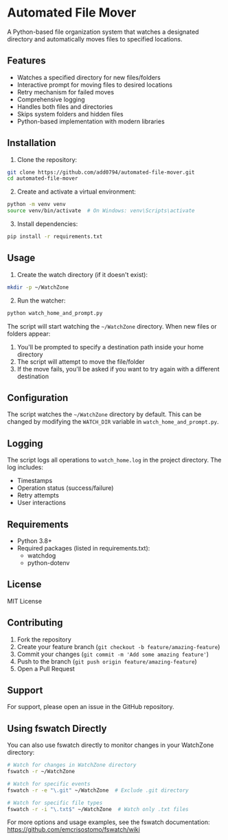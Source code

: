 # Automated File Mover

A Python-based file organization system that watches a designated directory and automatically moves files to specified locations. 

## Features

- Watches a specified directory for new files/folders
- Interactive prompt for moving files to desired locations
- Retry mechanism for failed moves
- Comprehensive logging
- Handles both files and directories
- Skips system folders and hidden files
- Python-based implementation with modern libraries

## Installation

1. Clone the repository:
```bash
git clone https://github.com/add0794/automated-file-mover.git
cd automated-file-mover
```

2. Create and activate a virtual environment:
```bash
python -m venv venv
source venv/bin/activate  # On Windows: venv\Scripts\activate
```

3. Install dependencies:
```bash
pip install -r requirements.txt
```

## Usage

1. Create the watch directory (if it doesn't exist):
```bash
mkdir -p ~/WatchZone
```

2. Run the watcher:
```bash
python watch_home_and_prompt.py
```

The script will start watching the `~/WatchZone` directory. When new files or folders appear:
1. You'll be prompted to specify a destination path inside your home directory
2. The script will attempt to move the file/folder
3. If the move fails, you'll be asked if you want to try again with a different destination

## Configuration

The script watches the `~/WatchZone` directory by default. This can be changed by modifying the `WATCH_DIR` variable in `watch_home_and_prompt.py`.

## Logging

The script logs all operations to `watch_home.log` in the project directory. The log includes:
- Timestamps
- Operation status (success/failure)
- Retry attempts
- User interactions

## Requirements

- Python 3.8+
- Required packages (listed in requirements.txt):
  - watchdog
  - python-dotenv

## License

MIT License

## Contributing

1. Fork the repository
2. Create your feature branch (`git checkout -b feature/amazing-feature`)
3. Commit your changes (`git commit -m 'Add some amazing feature'`)
4. Push to the branch (`git push origin feature/amazing-feature`)
5. Open a Pull Request

## Support

For support, please open an issue in the GitHub repository.

## Using fswatch Directly

You can also use fswatch directly to monitor changes in your WatchZone directory:

```bash
# Watch for changes in WatchZone directory
fswatch -r ~/WatchZone

# Watch for specific events
fswatch -r -e "\.git" ~/WatchZone  # Exclude .git directory

# Watch for specific file types
fswatch -r -i "\.txt$" ~/WatchZone  # Watch only .txt files
```

For more options and usage examples, see the fswatch documentation:
https://github.com/emcrisostomo/fswatch/wiki